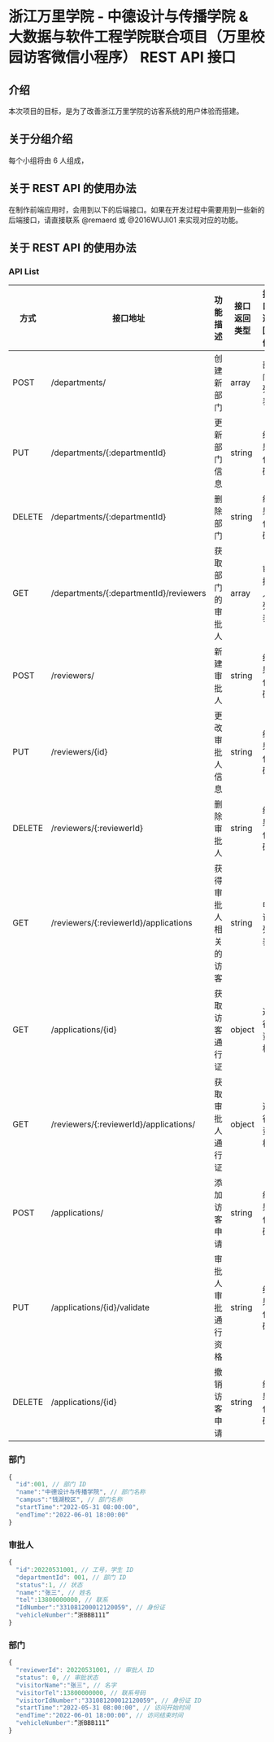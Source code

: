 # 浙江万里学院 - 中德设计与传播学院 & 大数据与软件工程学院联合项目（万里校园访客微信小程序） REST API 接口

## 介绍

本次项目的目标，是为了改善浙江万里学院的访客系统的用户体验而搭建。

## 关于分组介绍

每个小组将由 6 人组成，

## 关于 REST API 的使用办法
 在制作前端应用时，会用到以下的后端接口。如果在开发过程中需要用到一些新的后端接口，请直接联系 @remaerd 或 @2016WUJI01 来实现对应的功能。
 
## 关于 REST API 的使用办法

### API List

| 方式     | 接口地址                                | 功能描述          | 接口返回类型   | 接口返回值  |
| ------- | -------------------------------------- | ---------------- | ------------ | --------- |
| POST    | /departments/                          | 创建新部门         | array        | 部门列表   |
| PUT     | /departments/{:departmentId}           | 更新部门信息       | string       | 结果代码   |
| DELETE  | /departments/{:departmentId}           | 删除部门          | string        | 结果代码  |
| GET     | /departments/{:departmentId}/reviewers | 获取部门的审批人    | array        | 审批人列表 |
| POST    | /reviewers/                            | 新建审批人         | string       | 结果代码   |
| PUT     | /reviewers/{id}                        | 更改审批人信息      | string       | 结果代码   |
| DELETE  | /reviewers/{:reviewerId}               | 删除审批人         | string       | 结果代码   |
| GET     | /reviewers/{:reviewerId}/applications  | 获得审批人相关的访客 | string       | 申请列表   |
| GET     | /applications/{id}                     | 获取访客通行证      | object       | 通行资格   |
| GET     | /reviewers/{:reviewerId}/applications/ | 获取审批人通行证    | object       | 通行资格   |
| POST    | /applications/                         | 添加访客申请       | string       | 结果代码    |
| PUT     | /applications/{id}/validate            | 审批人审批通行资格  | string       | 结果代码    |
| DELETE  | /applications/{id}                     | 撤销访客申请       | string       | 结果代码    |

### 部门

```javascript
{
  "id":001, // 部门 ID
  "name":"中德设计与传播学院", // 部门名称
  "campus":"钱湖校区", // 部门名称
  "startTime":"2022-05-31 08:00:00",
  "endTime":"2022-06-01 18:00:00"
}
```

### 审批人

```javascript
{
  "id":20220531001, // 工号，学生 ID
  "departmentId": 001, // 部门 ID
  "status":1, // 状态
  "name":"张三", // 姓名
  "tel":13800000000, // 联系
  "IdNumber":"331081200012120059", // 身份证
  "vehicleNumber":“浙BBB111”
}
```

### 部门

```javascript
{ 
  "reviewerId": 20220531001, // 审批人 ID
  "status": 0, // 审批状态
  "visitorName":"张三", // 名字
  "visitorTel":13800000000, // 联系号码
  "visitorIdNumber":"331081200012120059", // 身份证 ID
  "startTime":"2022-05-31 08:00:00", // 访问开始时间
  "endTime":"2022-06-01 18:00:00", // 访问结束时间
  "vehicleNumber":“浙BBB111”
}
```
